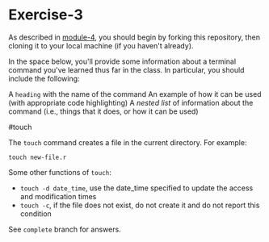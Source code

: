 # Exercise-3

As described in [module-4](https://github.com/INFO-201/m4-git-intro), you should begin by forking this repository, then cloning it to your local machine (if you haven't already).

In the space below, you'll provide some information about a terminal command you've learned thus far in the class. In particular, you should include the following:

A `heading` with the name of the command
An example of how it can be used (with appropriate code highlighting)
A _nested list_ of information about the command (i.e., things that it does, or how it can be used)

#touch

The `touch` command creates a file in the current directory. For example:

`touch new-file.r`

Some other functions of `touch`:

- `touch -d date_time`, use the date_time specified to update the access and modification times
- `touch -c`, if the file does not exist, do not create it and do not report this condition





See `complete` branch for answers.
